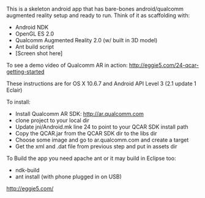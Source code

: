 This is a skeleton android app that has bare-bones android/qualcomm augmented reality setup and ready to run. Think of it as scaffolding with:

* Android NDK
* OpenGL ES 2.0
* Qualcomm Augmented Reality 2.0 (w/ built in 3D model)
* Ant build script
* [Screen shot here]

To see a demo video of Qualcomm AR in action: http://eggie5.com/24-qcar-getting-started


These instructions are for OS X 10.6.7 and Android API Level 3 (2.1 update 1 Eclair)



To install:

* Install Qualcomm AR SDK: http://ar.qualcomm.com
* clone project to your local dir
* Update jni/Android.mk line 24 to point to your QCAR SDK install path
* Copy the QCAR.jar from the QCAR SDK dir to the libs dir
* Choose some image and go to ar.qualcomm.com and create a target 
* Get the xml and .dat file from previous step and put in assets dir

To Build the app you need apache ant or it may build in Eclipse too:

* ndk-build
* ant install (with phone plugged in on USB)

http://eggie5.com/